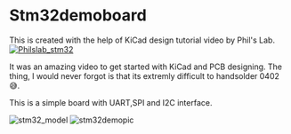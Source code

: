 # Stm32demoboard
This is created with the help of KiCad design tutorial video by Phil's Lab.
[![Philslab_stm32](https://img.youtube.com/vi/aVUqaB0IMh4/0.jpg)](https://www.youtube.com/watch?v=aVUqaB0IMh4)

It was an amazing video to get started with KiCad and PCB designing.
The thing, I would never forgot is that its extremly difficult to handsolder 0402 😅.

This is a simple board with  UART,SPI and I2C interface.

![stm32_model](https://github.com/KimagureCookie/Stn32demoboard/blob/main/stm32_board.jpg)
![stm32demopic](https://github.com/KimagureCookie/Stn32demoboard/blob/main/stm32_board.jpg)

